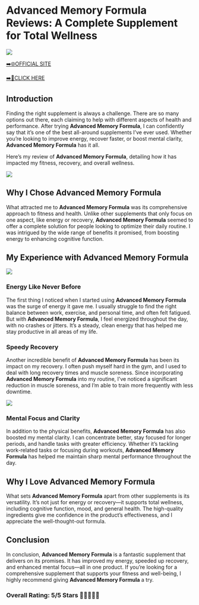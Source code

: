 # **Advanced Memory Formula Reviews**: A Complete Supplement for Total Wellness

[![](https://static.vecteezy.com/system/resources/thumbnails/019/896/014/small/buy-now-gradient-button-with-cart-symbol-buy-now-illustration-png.png)](https://edetoop.top/lander/sugarpreland-1/memoryformula.html) 

[➡️🌐OFFICIAL SITE](https://edetoop.top/lander/sugarpreland-1/memoryformula.html) 

[➡️🔗CLICK HERE](https://edetoop.top/lander/sugarpreland-1/memoryformula.html) 


## Introduction

Finding the right supplement is always a challenge. There are so many options out there, each claiming to help with different aspects of health and performance. After trying **Advanced Memory Formula**, I can confidently say that it’s one of the best all-around supplements I’ve ever used. Whether you’re looking to improve energy, recover faster, or boost mental clarity, **Advanced Memory Formula** has it all.

Here’s my review of **Advanced Memory Formula**, detailing how it has impacted my fitness, recovery, and overall wellness.

[![](https://wallpapers.com/images/hd/red-order-now-button-udg4jcj4arvn8b0n-2.png)](https://edetoop.top/lander/sugarpreland-1/memoryformula.html)  

## Why I Chose **Advanced Memory Formula**

What attracted me to **Advanced Memory Formula** was its comprehensive approach to fitness and health. Unlike other supplements that only focus on one aspect, like energy or recovery, **Advanced Memory Formula** seemed to offer a complete solution for people looking to optimize their daily routine. I was intrigued by the wide range of benefits it promised, from boosting energy to enhancing cognitive function.

## My Experience with **Advanced Memory Formula**

[![](https://static.vecteezy.com/system/resources/thumbnails/019/896/014/small/buy-now-gradient-button-with-cart-symbol-buy-now-illustration-png.png)](https://edetoop.top/lander/sugarpreland-1/memoryformula.html)

### Energy Like Never Before

The first thing I noticed when I started using **Advanced Memory Formula** was the surge of energy it gave me. I usually struggle to find the right balance between work, exercise, and personal time, and often felt fatigued. But with **Advanced Memory Formula**, I feel energized throughout the day, with no crashes or jitters. It’s a steady, clean energy that has helped me stay productive in all areas of my life.

### Speedy Recovery

Another incredible benefit of **Advanced Memory Formula** has been its impact on my recovery. I often push myself hard in the gym, and I used to deal with long recovery times and muscle soreness. Since incorporating **Advanced Memory Formula** into my routine, I’ve noticed a significant reduction in muscle soreness, and I’m able to train more frequently with less downtime.

[![](https://wallpapers.com/images/hd/red-order-now-button-udg4jcj4arvn8b0n-2.png)](https://edetoop.top/lander/sugarpreland-1/memoryformula.html)  

### Mental Focus and Clarity

In addition to the physical benefits, **Advanced Memory Formula** has also boosted my mental clarity. I can concentrate better, stay focused for longer periods, and handle tasks with greater efficiency. Whether it’s tackling work-related tasks or focusing during workouts, **Advanced Memory Formula** has helped me maintain sharp mental performance throughout the day.

## Why I Love **Advanced Memory Formula**

What sets **Advanced Memory Formula** apart from other supplements is its versatility. It’s not just for energy or recovery—it supports total wellness, including cognitive function, mood, and general health. The high-quality ingredients give me confidence in the product’s effectiveness, and I appreciate the well-thought-out formula.

## Conclusion

In conclusion, **Advanced Memory Formula** is a fantastic supplement that delivers on its promises. It has improved my energy, speeded up recovery, and enhanced mental focus—all in one product. If you’re looking for a comprehensive supplement that supports your fitness and well-being, I highly recommend giving **Advanced Memory Formula** a try.

### Overall Rating: 5/5 Stars 🌟🌟🌟🌟🌟
